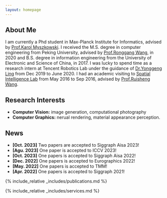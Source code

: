 ```yaml
---
layout: homepage
---
```


## About Me

I am currently a Phd student in Max-Planck Institute for Informatics, advised by [Prof.Karol Myszkowski](https://people.mpi-inf.mpg.de/~karol/). I received the M.S. degree in computer engineering from Peking University, advised by [Prof.Ronggang Wang](https://www.ece.pku.edu.cn/info/1046/2147.htm), in 2020 and B.S. degree in information engineering from the University of Electronic and Science of China, in 2017. I was lucky to spend time as a research intern at Tencent Robotics Lab under the guidance of [Dr.Yonggeng Ling](https://ygling2008.github.io/) from Dec 2019 to June 2020. I had an academic visiting to [Spatial Intelligence Lab](https://ucalgary.ca/labs/spatial-intelligence/home) from May 2016 to Sep 2016, advised by [Prof.Ruisheng Wang](https://profiles.ucalgary.ca/ruisheng-wang).

## Research Interests

- **Computer Vision:** image generation, computational photography
- **Computer Graphics:** nerual rendering, material appearance perception.

## News

- **[Oct. 2023]** Two papers are accepted to Siggraph Aisa 2023!
- **[Agu. 2023]** One paper is accepted to ICCV 2023!
- **[Oct. 2023]** One papers is accepted to Siggraph Aisa 2022!
- **[Dec. 2022]** One papers is accepted to Eurographics 2022!
- **[May. 2022]** One papers is accepted to TMM!
- **[Apr. 2022]** One papers is accepted to Siggraph 2021!

{% include_relative _includes/publications.md %}

{% include_relative _includes/services.md %}
